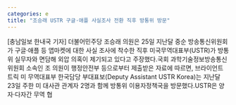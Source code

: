 ```yaml
---
categories: e
title: "조승래 USTR 구글·애플 사실조사 전환 직후 방통위 방문"
---
```

[충남일보 한내국 기자] 더불어민주당 조승래 의원은 25일 지난달 중순 방송통신위원회가 구글·애플 등 앱마켓에 대한 사실 조사에 착수한 직후 미국무역대표부(USTR)가 방통위 실무자와 면담해 외압 의혹이 제기되고 있다고 주장했다.국회 과학기술정보방송통신위원회 소속인 조 의원이 행정안전부 등으로부터 제출받은 자료에 따르면, 브라이언트 트릭 미 무역대표부 한국담당 부대표보(Deputy Assistant USTR Korea)는 지난달 23일 주한 미 대사관 관계자 2명과 함께 방통위 이용자정책국을 방문했다.USTR은 양자·다자간 무역 협